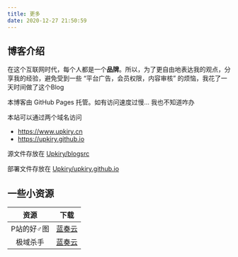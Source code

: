 ```yaml
---
title: 更多
date: 2020-12-27 21:50:59
---
```


## 博客介绍

在这个互联网时代，每个人都是一个**品牌**。所以，为了更自由地表达我的观点，分享我的经验，避免受到一些 “平台广告，会员权限，内容审核” 的烦恼，我花了一天时间做了这个Blog

本博客由 GitHub Pages 托管。如有访问速度过慢...  我也不知道咋办

本站可以通过两个域名访问

- <https://www.upkiry.cn>
- <https://upkiry.github.io>

源文件存放在 [Upkiry/blogsrc](https://www.github.com/upkiry/blogsrc)

部署文件存放在 [Upkiry/upkiry.github.io](https://www.github.com/upkiry/upkiry.github.io)

## 一些小资源

|    资源    |                       下载                       |
| :--------: | :----------------------------------------------: |
| P站的好♂图 | [蓝奏云](https://upkiry.lanzous.com/iRdsLhpyu8j) |
|  极域杀手  | [蓝奏云](https://upkiry.lanzous.com/iZKLGgrt1dg) |
